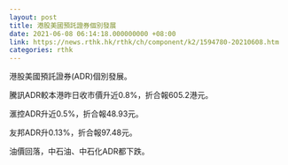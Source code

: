 ```yaml
---
layout: post
title: 港股美國預託證券個別發展
date: 2021-06-08 06:14:18.000000000 +08:00
link: https://news.rthk.hk/rthk/ch/component/k2/1594780-20210608.htm
categories: rthk
---
```


港股美國預託證券(ADR)個別發展。

騰訊ADR較本港昨日收市價升近0.8%，折合報605.2港元。

滙控ADR升近0.5%，折合報48.93元。

友邦ADR升0.13%，折合報97.48元。

油價回落，中石油、中石化ADR都下跌。
